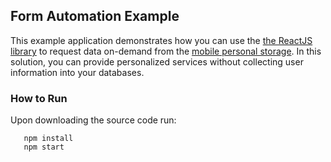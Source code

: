 ## Form Automation Example
This example application demonstrates how you can use the [the ReactJS library](https://github.com/global-input/global-input-react) to request data on-demand from the [mobile personal storage](https://globalinput.co.uk/global-input-app/mobile-personal-storage). In this solution, you can provide personalized services without collecting user information into your databases.

### How to Run
Upon downloading the source code run:
```
   npm install
   npm start
```
